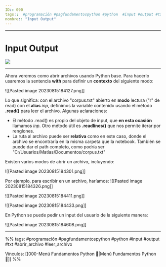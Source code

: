 ```yaml
---
ID:: 090
tags::  #programación #pagfundamentospython #python  #input #output #txt #abrir_archivo #leer_archivo
nombre:: "Input Output"
---
```

___
# Input Output

![](https://youtu.be/EVZ7HRUBDc4?t=2855)
___
Ahora veremos como abrir archivos usando Python base. Para hacerlo usaremos la sentencia **with** para definir un **contexto** del siguiente modo:

![[Pasted image 20230815184127.png]]

Lo que significa: con el archivo "corpus.txt" abierto en **modo** lectura ("r" de read) con el **alias** _inp_, definimos la variable contenido usando el método **.read()** para leer el archivo. Algunas aclaraciones:

- El método .read() es propio del objeto de input, que **en esta ocasión** llamamos _inp_. Otro método útil es **.readlines()** que nos permite iterar por renglones.
- La ruta al archivo puede ser **relativa** como en este caso, donde el archivo se encontraría en la misma carpeta que la notebook. También se puede dar el path completo, como podría ser "C:/Usuarios/Matías/Documentos/corpus.txt"

Existen varios modos de abrir un archivo, incluyendo:

![[Pasted image 20230815184301.png]]

Por ejemplo, para escribir en un archivo, haríamos:
![[Pasted image 20230815184326.png]]

![[Pasted image 20230815184411.png]]

![[Pasted image 20230815184433.png]]

En Python se puede pedir un input del usuario de la siguiente manera:

![[Pasted image 20230815184608.png]]


___

%%
tags:  #programación #pagfundamentospython #python   #input #output #txt #abrir_archivo #leer_archivo

Vínculos:    [[000-Menú Fundamentos Python 📃|Menú Fundamentos Python 📃]]
%%